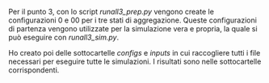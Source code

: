 Per il punto 3, con lo script _runall3_prep.py_ vengono create le configurazioni 0 e 00 per i tre stati di aggregazione. Queste configurazioni di partenza vengono utilizzate per la simulazione vera e propria, la quale si può eseguire con _runall3_sim.py_.

Ho creato poi delle sottocartelle _configs_ e _inputs_ in cui raccogliere tutti i file necessari per eseguire tutte le simulazioni. I risultati sono nelle sottocartelle corrispondenti.
